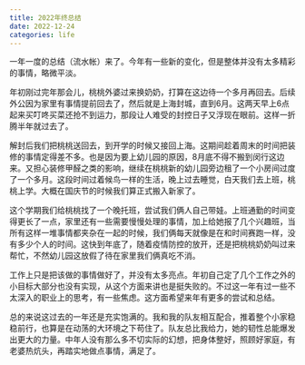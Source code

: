 ```yaml
---
title: 2022年终总结
date: 2022-12-24
categories: life
---
```


一年一度的总结（流水帐）来了。今年有一些新的变化，但是整体并没有太多精彩的事情，略微平淡。

年初刚过完年那会儿，桃桃外婆过来换奶奶，打算在这边待一个多月再回去。后续外公因为家里有事情提前回去了，然后就是上海封城，直到6月。这两天早上6点起来买叮咚买菜还抢不到运力，那段让人难受的封控日子又浮现在眼前。这样一折腾半年就过去了。

解封后我们把桃桃送回去，到开学的时候又接回上海。这期间趁着周末的时间把装修的事情定得差不多。也是因为要上幼儿园的原因，8月底不得不搬到闵行这边来。又担心装修甲醛之类的影响，继续在桃桃新的幼儿园旁边租了一个小房间过度了一个多月。这段时间过着候鸟一样的生活，晚上过去睡觉，白天我们去上班，桃桃上学。大概在国庆节的时候我们算正式搬入新家了。

这个学期我们给桃桃找了一个晚托班，尝试我们俩人自己带娃。上班通勤的时间变得更长了一点，家里还有一些需要慢慢处理的事情，加上给她报了几个兴趣班，当所有这样一堆事情都夹杂在一起的时候，我们俩每天就像是在和时间赛跑一样，没有多少个人的时间。这快到年底了，随着疫情防控的放开，还是把桃桃奶奶叫过来帮忙，不然幼儿园这放假了待在家里我们俩真吃不消。

工作上只是把该做的事情做好了，并没有太多亮点。年初自己定了几个工作之外的小目标大部分也没有实现，从这个方面来讲也是挺失败的。不过这一年有过一些不太深入的职业上的思考，有一些焦虑。这方面希望来年有更多的尝试和总结。

总的来说这过去的一年还是充实饱满的。我和我的队友相互配合，推着整个小家稳稳前行，也算是在动荡的大环境之下苟住了。队友总比我给力，她的韧性总能爆发出更大的力量。中年人没有那么多不切实际的幻想，把身体整好，照顾好家庭，有老婆热炕头，再踏实地做点事情，满足了。
